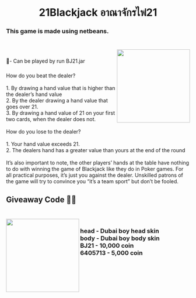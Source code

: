 <h1 align="center">21Blackjack อาณาจักรไพ่21</h1>

###

<h3 align="left">This game is made using netbeans.</h3>

###

<br clear="both">

<img align="right" height="200" src="https://steamuserimages-a.akamaihd.net/ugc/786287768613663501/986FEDB5A464A08235F2EAEB41F8E705CDE97815/"  />

###

<p align="left">💼- Can be played by run BJ21.jar</p>

###

<p align="left">How do you beat the dealer?<br><br>1. By drawing a hand value that is higher than the dealer’s hand value<br>2. By the dealer drawing a hand value that goes over 21.<br>3. By drawing a hand value of 21 on your first two cards, when the dealer does not.<br><br>How do you lose to the dealer? <br><br>1. Your hand value exceeds 21.<br>2. The dealers hand has a greater value than yours at the end of the round<br><br>It’s also important to note, the other players’ hands at the table have nothing to do with winning the game of Blackjack like they do in Poker games. For all practical purposes, it’s just you against the dealer. Unskilled patrons of the game will try to convince you “it’s a team sport” but don’t be fooled.</p>

###

<h2 align="left">Giveaway Code 🎁🎊</h2>

###

<br clear="both">

<img align="left" height="200" src="https://i.makeagif.com/media/3-11-2020/TEF8Xn.gif"  />

###

<h3 align="left">head - Dubai boy head skin<br>body - Dubai boy body skin<br>BJ21 - 10,000 coin<br>6405713 - 5,000 coin</h3>

###
